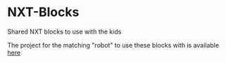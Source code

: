 NXT-Blocks
==========

Shared NXT blocks to use with the kids


The project for the matching "robot" to use these blocks with is available [here](1)


[1]: https://drive.google.com/file/d/0BzycS1cgbK7NWm9aeVJCRGVsbEk/edit?usp=sharing